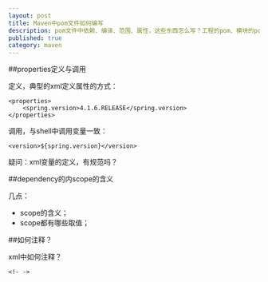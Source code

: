 ```yaml
---
layout: post
title: Maven中pom文件如何编写
description: pom文件中依赖、编译、范围、属性，这些东西怎么写？工程的pom、模块的pom怎么写？
published: true
category: maven
---
```





##properties定义与调用

定义，典型的xml定义属性的方式：

	<properties>
		<spring.version>4.1.6.RELEASE</spring.version>
	</properties>

调用，与shell中调用变量一致：

	<version>${spring.version}</version>

疑问：xml变量的定义，有规范吗？


##dependency的内scope的含义


几点：

* scope的含义；
* scope都有哪些取值；


##如何注释？

xml中如何注释？

`<!- ->`































[NingG]:    http://ningg.github.com  "NingG"










